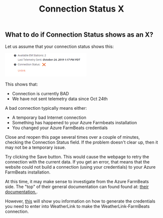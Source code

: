 ﻿---
title: Connection Status X
permalink: /connectionStatusX
classes: wide
header:
  overlay_color: "#000000"
  overlay_filter: "0.0"
  overlay_image: /assets/vendor/weatherlink/images/landing.jpg
---

## What to do if Connection Status shows as an X?

Let us assume that your connection status shows this:  
  
![connectionStatus](./images/connectionStatus.png)  
  
This shows that:

  - Connection is currently BAD
  - We have not sent telemetry data since Oct 24th

A bad connection typically means either:

  - A temporary bad Internet connection
  - Something has happened to your Azure Farmbeats installation
  - You changed your Azure FarmBeats credentials

Close and reopen this page several times over a couple of minutes,
checking the Connection Status field.  If the problem doesn't clear up, then it may not be a temporary issue.  

Try clicking the Save button. This would cause the webpage to retry the
connection with the current data.  If you get an error, that means that the website could not build a
connection (using your credentials) to your Azure FarmBeats installation.  
  
At this time, it may make sense to investigate from the Azure FarmBeats
side. The "top" of their general documentation can found found at: [their documentation.](https://aka.ms/FarmBeatsdocumentation).

However, [this](https://docs.microsoft.com/en-us/azure/industry/agriculture/get-sensor-data-from-sensor-partner) will show you information on how to generate the credentials you need to enter into WeatherLink to make the WeatherLink-FarmBeats connection.


